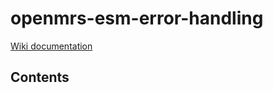 # openmrs-esm-error-handling

[Wiki documentation](https://wiki.openmrs.org/display/projects/openmrs-esm-error-handling)

## Contents

<!-- toc -->



<!-- tocstop -->






